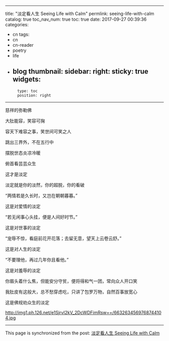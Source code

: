 
---
title: "淡定看人生 Seeing Life with Calm"
permlink: seeing-life-with-calm
catalog: true
toc_nav_num: true
toc: true
date: 2017-09-27 00:39:36
categories:
- cn
tags:
- cn
- cn-reader
- poetry
- life
- blog
thumbnail: 
sidebar:
    right:
        sticky: true
widgets:
    -
        type: toc
        position: right
---


慈祥的弥勒佛

大肚能容，笑容可掬

容天下难容之事，笑世间可笑之人

跳出三界外，不在五行中

摆脱世态炎凉冷暖

俯首看芸芸众生

这才是淡定

淡定就是你的淡然，你的超脱，你的看破

“两情若是久长时，又岂在朝朝暮暮。”

这是对爱情的淡定

“若无闲事心头挂，便是人间好时节。”

这是对世事的淡定

“宠辱不惊，看庭前花开花落；去留无意，望天上云卷云舒。”

 这是对人生的淡定

“不要理他，再过几年你且看他。”

这是对羞辱的淡定

你眉头着什么焦，但能安分守贫，便将得和气一团，常向众人开口笑 

我肚皮有这般大，总不愁穿虑吃，只讲了包罗万物，自然百事放宽心 

这是佛规劝众生的淡定

http://img1.ph.126.net/e1SjrvI2kV_2DcWDFimRsw==/6632634569768744104.jpg

- - -

This page is synchronized from the post: [淡定看人生 Seeing Life with Calm](https://steemit.com/@bring/seeing-life-with-calm)
